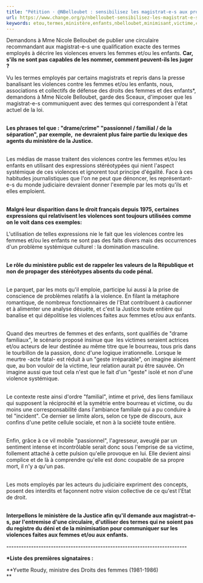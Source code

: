 ```yaml
---
title: "Pétition · @NBelloubet : sensibilisez les magistrat-e-s aux propos minimisant les #violencesfemmes · Change.org"
url: https://www.change.org/p/nbelloubet-sensibilisez-les-magistrat-e-s-aux-propos-minimisant-les-violencesfemmes
keywords: etou,termes,ministère,enfants,nbelloubet,minimisant,victime,changeorg,pétition,dune,magistrates,violencesfemmes,violences,mots,propos,sensibilisez,femmes
---
```

Demandons à Mme Nicole Belloubet de publier une circulaire recommandant aux magistrat-e-s une qualification exacte des termes employés à décrire les violences envers les femmes et/ou les enfants. **Car, s'ils ne sont pas capables de les nommer, comment peuvent-ils les juger ?**

Vu les termes employés par certains magistrats et repris dans la presse banalisant les violences contre les femmes et/ou les enfants, nous, associations et collectifs de défense des droits des femmes et des enfants\*, demandons à Mme Nicole Belloubet, garde des Sceaux, d\'imposer que les magistrat-e-s communiquent avec des termes qui correspondent à l\'état actuel de la loi.

\
**Les phrases tel que : "drame/crime" "passionnel / familial / de la séparation", par exemple,  ne devraient plus faire partie du lexique des agents du ministère de la Justice.**

\
Les médias de masse traitent des violences contre les femmes et/ou les enfants en utilisant des expressions stéréotypées qui nient l\'aspect systémique de ces violences et ignorent tout principe d\'égalité. Face à ces habitudes journalistiques que l\'on ne peut que dénoncer, les représentant-e-s du monde judiciaire devraient donner l\'exemple par les mots qu\'ils et elles emploient.

\
**Malgré leur disparition dans le droit français depuis 1975, certaines expressions qui relativisent les violences sont toujours utilisées comme on le voit dans ces exemples:**

L\'utilisation de telles expressions nie le fait que les violences contre les femmes et/ou les enfants ne sont pas des faits divers mais des occurrences d\'un problème systémique culturel : la domination masculine.

\
**Le rôle du ministère public est de rappeler les valeurs de la République et non de propager des stéréotypes absents du code pénal.**

\
Le parquet, par les mots qu\'il emploie, participe lui aussi à la prise de conscience de problèmes relatifs à la violence. En filant la métaphore romantique, de nombreux fonctionnaires de l\'Etat contribuent à cautionner et à alimenter une analyse désuète, et c\'est la Justice toute entière qui banalise et qui dépolitise les violences faites aux femmes et/ou aux enfants.

\
Quand des meurtres de femmes et des enfants, sont qualifiés de \"drame familiaux\", le scénario proposé insinue que  les victimes seraient actrices et/ou acteurs de leur destinée au même titre que le bourreau, tous pris dans le tourbillon de la passion, donc d'une logique irrationnelle. Lorsque le meurtre -acte fatal- est réduit à un \"geste irréparable\", on imagine aisément que, au bon vouloir de la victime, leur relation aurait pu être sauvée. On imagine aussi que tout cela n\'est que le fait d\'un \"geste\" isolé et non d\'une violence systémique.

\
Le contexte reste ainsi d\'ordre \"familial\", intime et privé, des liens familiaux qui supposent la réciprocité et la symétrie entre bourreau et victime, ou du moins une corresponsabilité dans l'ambiance familiale qui a pu conduire à tel \"incident\". Ce dernier se limite alors, selon ce type de discours, aux confins d\'une petite cellule sociale, et non à la société toute entière.

\
Enfin, grâce à ce vil mobile \"passionnel\", l\'agresseur, aveuglé par un sentiment intense et incontrôlable serait donc sous l\'emprise de sa victime, follement attaché à cette pulsion qu\'elle provoque en lui. Elle devient ainsi complice et de là à comprendre qu\'elle est donc coupable de sa propre mort, il n\'y a qu\'un pas.

\
Les mots employés par les acteurs du judiciaire expriment des concepts, posent des interdits et façonnent notre vision collective de ce qu'est l'Etat de droit.

\
**Interpellons le ministère de la Justice afin qu'il demande aux magistrat-e-s, par l'entremise d'une circulaire, d'utiliser des termes qui ne soient pas du registre du déni et de la minimisation pour communiquer sur les violences faites aux femmes et/ou aux enfants.**

**\-\-\-\-\-\-\-\-\-\-\-\-\-\-\-\-\-\-\-\-\-\-\-\-\-\-\-\-\-\-\-\-\-\-\-\-\-\-\-\-\-\-\-\-\-\-\-\-\-\-\-\-\-\-\-\-\-\-\-\-\-\-\-\-\-\-\-\-\-\-\-\--**

**\*Liste des premières signataires :**

**Yvette Roudy, ministre des Droits des femmes (1981-1986)\
**

 

 

 
